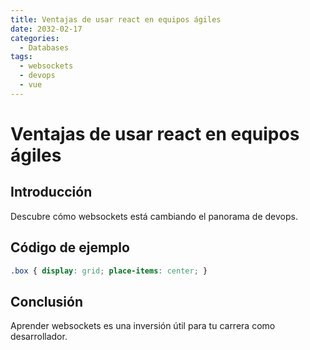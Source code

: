 ```yaml
---
title: Ventajas de usar react en equipos ágiles
date: 2032-02-17
categories:
  - Databases
tags:
  - websockets
  - devops
  - vue
---
```


# Ventajas de usar react en equipos ágiles

## Introducción

Descubre cómo websockets está cambiando el panorama de devops.

## Código de ejemplo

```css
.box { display: grid; place-items: center; }
```

## Conclusión

Aprender websockets es una inversión útil para tu carrera como desarrollador.